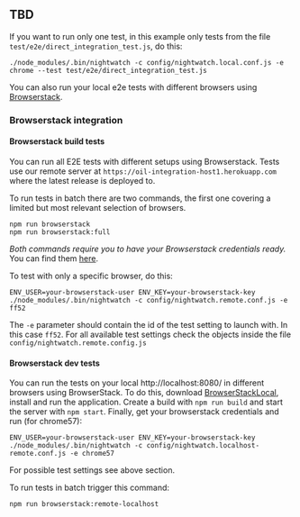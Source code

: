 ## TBD

If you want to run only one test, in this example only tests from the file `test/e2e/direct_integration_test.js`, do this:

    ./node_modules/.bin/nightwatch -c config/nightwatch.local.conf.js -e chrome --test test/e2e/direct_integration_test.js

You can also run your local e2e tests with different browsers using [Browserstack](#browserstack-integration).

### Browserstack integration

#### Browserstack build tests

You can run all E2E tests with different setups using Browserstack. Tests use our remote server at `https://oil-integration-host1.herokuapp.com` where the latest release is deployed to.

To run tests in batch there are two commands, the first one covering a limited but most relevant selection of browsers.

    npm run browserstack
    npm run browserstack:full

*Both commands require you to have your Browserstack credentials ready.* You can find them [here](https://www.browserstack.com/accounts/settings).

To test with only a specific browser, do this:

    ENV_USER=your-browserstack-user ENV_KEY=your-browserstack-key ./node_modules/.bin/nightwatch -c config/nightwatch.remote.conf.js -e ff52

The `-e` parameter should contain the id of the test setting to launch with. In this case `ff52`. For all available test settings check the objects inside the file `config/nightwatch.remote.config.js`

#### Browserstack dev tests

You can run the tests on your local http://localhost:8080/ in different browsers using BrowserStack.
To do this, download [BrowserStackLocal](https://www.browserstack.com/local-testing), install and run the application. Create a build with `npm run build` and start the server with `npm start`. Finally, get your browserstack credentials and run (for chrome57):

    ENV_USER=your-browserstack-user ENV_KEY=your-browserstack-key ./node_modules/.bin/nightwatch -c config/nightwatch.localhost-remote.conf.js -e chrome57

For possible test settings see above section.

To run tests in batch trigger this command:

    npm run browserstack:remote-localhost


